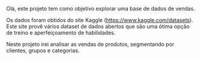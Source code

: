 Olá, este projeto tem como objetivo explorar uma base de dados de vendas.

Os dados foram obtidos do site Kaggle (https://www.kaggle.com/datasets). Este site provê vários dataset de dados abertos que são uma ótima opção de treino e aperfeiçoamento de habilidades.

Neste projeto irei analisar as vendas de produtos, segmentando por clientes, grupos e categorias.
